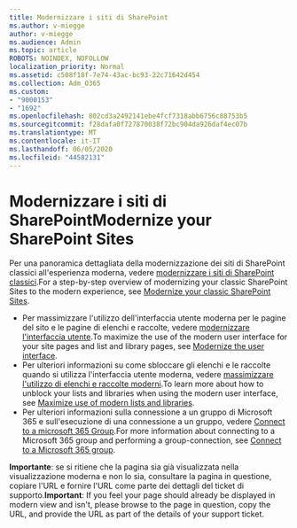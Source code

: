 ```yaml
---
title: Modernizzare i siti di SharePoint
ms.author: v-miegge
author: v-miegge
ms.audience: Admin
ms.topic: article
ROBOTS: NOINDEX, NOFOLLOW
localization_priority: Normal
ms.assetid: c508f18f-7e74-43ac-bc93-22c71642d454
ms.collection: Adm_O365
ms.custom:
- "9000153"
- "1692"
ms.openlocfilehash: 802cd3a2492141ebe4fcf7318abb6756c88753b5
ms.sourcegitcommit: f28dafa0f727870038f72bc904da926daf4ec07b
ms.translationtype: MT
ms.contentlocale: it-IT
ms.lasthandoff: 06/05/2020
ms.locfileid: "44582131"
---
```

# <a name="modernize-your-sharepoint-sites"></a><span data-ttu-id="72ce2-102">Modernizzare i siti di SharePoint</span><span class="sxs-lookup"><span data-stu-id="72ce2-102">Modernize your SharePoint Sites</span></span>

<span data-ttu-id="72ce2-103">Per una panoramica dettagliata della modernizzazione dei siti di SharePoint classici all'esperienza moderna, vedere [modernizzare i siti di SharePoint classici](https://docs.microsoft.com/sharepoint/dev/transform/modernize-classic-sites).</span><span class="sxs-lookup"><span data-stu-id="72ce2-103">For a step-by-step overview of modernizing your classic SharePoint Sites to the modern experience, see [Modernize your classic SharePoint Sites](https://docs.microsoft.com/sharepoint/dev/transform/modernize-classic-sites).</span></span>

* <span data-ttu-id="72ce2-104">Per massimizzare l'utilizzo dell'interfaccia utente moderna per le pagine del sito e le pagine di elenchi e raccolte, vedere [modernizzare l'interfaccia utente](https://docs.microsoft.com/sharepoint/dev/transform/modernize-userinterface).</span><span class="sxs-lookup"><span data-stu-id="72ce2-104">To maximize the use of the modern user interface for your site pages and list and library pages, see [Modernize the user interface](https://docs.microsoft.com/sharepoint/dev/transform/modernize-userinterface).</span></span>
* <span data-ttu-id="72ce2-105">Per ulteriori informazioni su come sbloccare gli elenchi e le raccolte quando si utilizza l'interfaccia utente moderna, vedere [massimizzare l'utilizzo di elenchi e raccolte moderni](https://docs.microsoft.com/sharepoint/dev/transform/modernize-userinterface-lists-and-libraries).</span><span class="sxs-lookup"><span data-stu-id="72ce2-105">To learn more about how to unblock your lists and libraries when using the modern user interface, see [Maximize use of modern lists and libraries](https://docs.microsoft.com/sharepoint/dev/transform/modernize-userinterface-lists-and-libraries).</span></span>
* <span data-ttu-id="72ce2-106">Per ulteriori informazioni sulla connessione a un gruppo di Microsoft 365 e sull'esecuzione di una connessione a un gruppo, vedere [Connect to a microsoft 365 Group](https://docs.microsoft.com/sharepoint/dev/transform/modernize-connect-to-office365-group).</span><span class="sxs-lookup"><span data-stu-id="72ce2-106">For more information about connecting to a Microsoft 365 group and performing a group-connection, see [Connect to a Microsoft 365 group](https://docs.microsoft.com/sharepoint/dev/transform/modernize-connect-to-office365-group).</span></span>

<span data-ttu-id="72ce2-107">**Importante**: se si ritiene che la pagina sia già visualizzata nella visualizzazione moderna e non lo sia, consultare la pagina in questione, copiare l'URL e fornire l'URL come parte dei dettagli del ticket di supporto.</span><span class="sxs-lookup"><span data-stu-id="72ce2-107">**Important**: If you feel your page should already be displayed in modern view and isn't, please browse to the page in question, copy the URL, and provide the URL as part of the details of your support ticket.</span></span>
